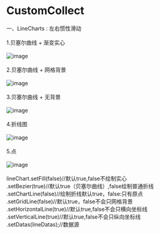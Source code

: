 # CustomCollect
一、LineCharts : 左右惯性滑动</br></br>
1.贝塞尔曲线 + 渐变实心</br></br>
![image](https://github.com/yangzhidan/CustomCollect/blob/master/art/bezierFill.png)</br></br>
2.贝塞尔曲线 + 网格背景</br></br>
![image](https://github.com/yangzhidan/CustomCollect/blob/master/art/bezier.png)</br></br>
3.贝塞尔曲线 + 无背景 </br></br>
![image](https://github.com/yangzhidan/CustomCollect/blob/master/art/noGridLine.png)</br></br>
4.折线图 </br></br>
![image](https://github.com/yangzhidan/CustomCollect/blob/master/art/brokenLine.png)</br></br>
5.点 </br></br>
![image](https://github.com/yangzhidan/CustomCollect/blob/master/art/point.png)</br></br>
lineChart.setFill(false)//默认true,false不绘制实心</br>
                .setBezier(true)//默认true（贝塞尔曲线）,false绘制普通折线</br>
                .setChartLine(false)//绘制折线默认true，false:只有原点</br>
                .setGridLine(false)//默认true，false不会只网格背景</br>
                .setHorizontalLine(true)//默认true,false不会只横向坐标线</br>
                .setVerticalLine(true)//默认true,false不会只纵向坐标线</br>
                .setDatas(lineDatas);//数据源</br>
